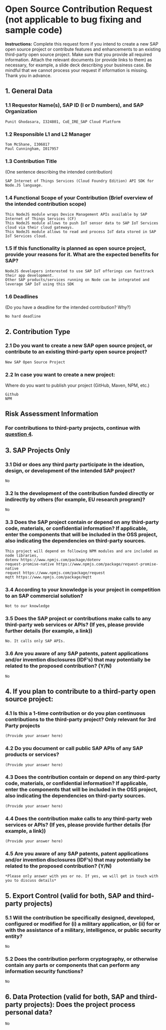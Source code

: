 # Open Source Contribution Request (not applicable to bug fixing and sample code)
**Instructions:** Complete this request form if you intend to create a new SAP open source project or contribute features and enhancements to an existing third-party open source project. Make sure that you provide all required information. Attach the relevant documents (or provide links to them) as necessary, for example, a slide deck describing your business case. Be mindful that we cannot process your request if information is missing. Thank you in advance.

## 1. General Data

### 1.1 Requestor Name(s), SAP ID (I or D numbers), and SAP Organization 
```
Punit Ghodasara, I324801, CoE_IRE_SAP Cloud Platform
```

### 1.2 Responsible L1 and L2 Manager 
```
Tom McShane, I306817
Paul Cunningham, I017957
```

### 1.3 Contribution Title
(One sentence describing the intended contribution)
```
SAP Internet of Things Services (Cloud Foundry Edition) API SDK for Node.JS language.
```

### 1.4 Functional Scope of your Contribution (Brief overview of the intended contribution scope)
```
This NodeJS module wraps Device Management APIs available by SAP Internet of Things Services (CF)
This NodeJS module allows to push IoT sensor data to SAP IoT Services cloud via their cloud gateways.
This NodeJS module allows to read and process IoT data stored in SAP IoT Services cloud.
```

### 1.5 If this functionality is planned as open source project, provide your reasons for it. What are the expected benefits for SAP?
```
NodeJS developers interested to use SAP IoT offerings can fasttrack their app development.
Other SAP products/services running on Node can be integrated and leverage SAP IoT using this SDK
```

### 1.6 Deadlines
(Do you have a deadline for the intended contribution? Why?)
```
No hard deadline
```

## 2. Contribution Type
###  2.1 Do you want to create a new SAP open source project, or contribute to an existing third-party open source project?
```
New SAP Open Source Project
```

###  2.2 In case you want to create a new project:
Where do you want to publish your project (GitHub, Maven, NPM, etc.)
```
Github
NPM
```

## Risk Assessment Information

### For contributions to third-party projects, continue with [question 4](#section-4).

## 3. SAP Projects Only

### 3.1 Did or does any third party participate in the ideation, design, or development of the intended SAP project? 
```
No
```

### 3.2 Is the development of the contribution funded directly or indirectly by others (for example, EU research program)?
```
No
```

### 3.3 Does the SAP project contain or depend on any third-party code, materials, or confidential information? If applicable, enter the components that will be included in the OSS project, also indicating the dependencies on third-party sources. 
```
This project will depend on following NPM modules and are included as node libraries,
dotenv https://www.npmjs.com/package/dotenv
request-promise-native https://www.npmjs.com/package/request-promise-native
request https://www.npmjs.com/package/request
mqtt https://www.npmjs.com/package/mqtt
```

### 3.4 According to your knowledge is your project in competition to an SAP commercial solution?
```
Not to our knowledge
```

### 3.5 Does the SAP project or contributions make calls to any third-party web services or APIs? (If yes, please provide further details (for example, a link)) 
```
No. It calls only SAP APIs.
```

### 3.6 Are you aware of any SAP patents, patent applications and/or invention disclosures (IDF’s) that may potentially be related to the proposed contribution? (Y/N)
```
No
```

## <a name="section-4"></a>4. If you plan to contribute to a third-party open source project:

### 4.1 Is this a 1-time contribution or do you plan continuous contributions to the third-party project? Only relevant for 3rd Party projects
```
(Provide your answer here)
```

### 4.2 Do you document or call public SAP APIs of any SAP products or services?
```
(Provide your answer here)
```

### 4.3 Does the contribution contain or depend on any third-party code, materials, or confidential information? If applicable, enter the components that will be included in the OSS project, also indicating the dependencies on third-party sources. 
```
(Provide your answer here)
```

### 4.4 Does the contribution make calls to any third-party web services or APIs? (If yes, please provide further details (for example, a link)) 
```
(Provide your answer here)
```

### 4.5 Are you aware of any SAP patents, patent applications and/or invention disclosures (IDF’s) that may potentially be related to the proposed contribution? (Y/N)
```
*Please only answer with yes or no. If yes, we will get in touch with you to discuss details*
```

## 5. Export Control (valid for both, SAP and third-party projects)

### 5.1 Will the contribution be specifically designed, developed, configured or modified for (i) a military application, or (ii) for or with the assistance of a military, intelligence, or public security entity?
```
No
```

### 5.2 Does the contribution perform cryptography, or otherwise contain any parts or components that can perform any information security functions? 
```
No
```

## 6. Data Protection (valid for both, SAP and third-party projects): Does the project process personal data? 

```
No
```
